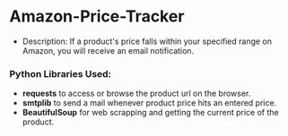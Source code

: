 # Amazon-Price-Tracker
* Description: If a product's price falls within your specified range on Amazon, you will receive an email notification.   
   
### Python Libraries Used:
* **requests** to access or browse the product url on the browser.   
* **smtplib** to send a mail whenever product price hits an entered price.    
* **BeautifulSoup** for web scrapping and getting the current price of the product.     

